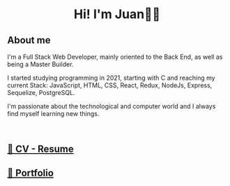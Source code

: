 <h1 align="center">Hi! I'm Juan👋🏽 </h1>

## About me

<p align="left">
I'm a Full Stack Web Developer, mainly oriented to the Back End, as well as being a Master Builder.

I started studying programming in 2021, starting with C and reaching my current Stack: JavaScript, HTML, CSS, React, Redux, NodeJs, Express, Sequelize, PostgreSQL.

I'm passionate about the technological and computer world and I always find myself learning new things.
</p>
<br>

## [📄 CV - Resume](https://juanpll-cv.vercel.app)

## [💼 Portfolio](https://juanpll.vercel.app)
